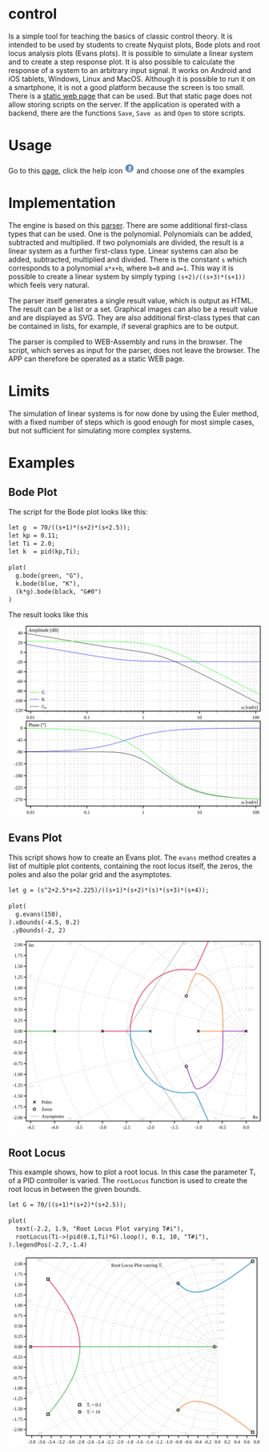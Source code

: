 # control #

Is a simple tool for teaching the basics of classic control theory.
It is intended to be used by students to create Nyquist plots, 
Bode plots and root locus analysis plots (Evans plots). It is possible 
to simulate a linear system and to create a step response plot. 
It is also possible to calculate the response of a system to an arbitrary 
input signal.
It works on Android and iOS tablets, Windows, Linux and MacOS.
Although it is possible to run it on a smartphone, it is not a good 
platform because the screen is too small.
There is a [static web page](https://hneemann.github.io/control/) 
that can be used. But that static page does not allow storing scripts on 
the server. 
If the application is operated with a backend, there are the functions 
`Save`, `Save as` and `Open` to store scripts.

# Usage #

Go to this [page](https://hneemann.github.io/control/), click the help 
icon <img src="/server/assets/help.svg" width="20"> and choose one of the examples

# Implementation #

The engine is based on this [parser](https://github.com/hneemann/parser2).
There are some additional first-class types that can be used. One is the 
polynomial. Polynomials can be added, subtracted and multiplied. If two 
polynomials are divided, the result is a linear system as a further 
first-class type. Linear systems can also be added, subtracted, 
multiplied and divided. There is the constant `s` which corresponds to a 
polynomial `a*x+b`, where `b=0` and `a=1`. This way it is possible to
create a linear system by simply typing `(s+2)/((s+3)*(s+1))` which 
feels very natural.

The parser itself generates a single result value, which is output as HTML. 
The result can be a list or a set. Graphical images can also be a result 
value and are displayed as SVG. They are also additional first-class types 
that can be contained in lists, for example, if several graphics are to be 
output.

The parser is compiled to WEB-Assembly and runs in the browser. 
The script, which serves as input for the parser, does not leave 
the browser. The APP can therefore be operated as a static WEB page.

# Limits #

The simulation of linear systems is for now done by using the Euler method, with a 
fixed number of steps which is good enough for most simple cases, but not 
sufficient for simulating more complex systems.

# Examples #

## Bode Plot ##

The script for the Bode plot looks like this: 

```
let g  = 70/((s+1)*(s+2)*(s+2.5));
let kp = 0.11;
let Ti = 2.0;
let k  = pid(kp,Ti);

plot(
  g.bode(green, "G"),
  k.bode(blue, "K"),
  (k*g).bode(black, "G#0")
)
```
The result looks like this

![Bode plot](/bode.svg)

## Evans Plot ##

This script shows how to create an Evans plot. The `evans` method creates a list of 
multiple plot contents, containing the root locus itself, the zeros, the poles and 
also the polar grid and the asymptotes. 

```
let g = (s^2+2.5*s+2.225)/((s+1)*(s+2)*(s)*(s+3)*(s+4));

plot(
  g.evans(150),
).xBounds(-4.5, 0.2)
 .yBounds(-2, 2)
 ```

![Evans plot](/evans.svg)

## Root Locus ##

This example shows, how to plot a root locus. In this case the parameter Tᵢ of a 
PID controller is varied. The `rootLocus` function is used to create the root 
locus in between the given bounds.

```
let G = 70/((s+1)*(s+2)*(s+2.5));

plot(
  text(-2.2, 1.9, "Root Locus Plot varying T#i"),
  rootLocus(Ti->(pid(0.1,Ti)*G).loop(), 0.1, 10, "T#i"),
).legendPos(-2.7,-1.4)
```

![Root Locus](/rootLocus.svg)
